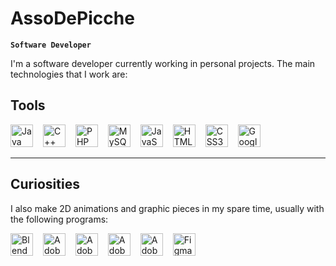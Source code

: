 # AssoDePicche

**`Software Developer`**

I'm a software developer currently working in personal projects. The main technologies that I work are:

## Tools

<div>
  <img width="36px" style="padding-right: 12px" src="https://cdn.jsdelivr.net/gh/devicons/devicon/icons/java/java-original.svg" title="Java">
  <img width="36px" style="padding-right: 12px" src="https://cdn.jsdelivr.net/gh/devicons/devicon/icons/cplusplus/cplusplus-original.svg" title="C++">
  <img width="36px" style="padding-right: 12px" src="https://cdn.jsdelivr.net/gh/devicons/devicon/icons/php/php-original.svg" title="PHP">
  <img width="36px" style="padding-right: 12px" src="https://cdn.jsdelivr.net/gh/devicons/devicon/icons/mysql/mysql-original.svg" title="MySQL">
  <img width="36px" style="padding-right: 12px" src="https://cdn.jsdelivr.net/gh/devicons/devicon/icons/javascript/javascript-original.svg" title="JavaScript">
  <img width="36px" style="padding-right: 12px" src="https://cdn.jsdelivr.net/gh/devicons/devicon/icons/html5/html5-original.svg" title="HTML5">
  <img width="36px" style="padding-right: 12px" src="https://cdn.jsdelivr.net/gh/devicons/devicon/icons/css3/css3-original.svg" title="CSS3">
  <img width="36px" src="https://cdn.jsdelivr.net/gh/devicons/devicon/icons/googlecloud/googlecloud-original.svg" title="Google Cloud Platform">
</div>

---

## Curiosities

I also make 2D animations and graphic pieces in my spare time, usually with the following programs:

<div>
  <img width="36px" style="padding-right: 12px" src="https://cdn.jsdelivr.net/gh/devicons/devicon/icons/blender/blender-original.svg" title="Blender">
  <img width="36px" style="padding-right: 12px" src="https://cdn.jsdelivr.net/gh/devicons/devicon/icons/illustrator/illustrator-plain.svg" title="Adobe Illustrator">
  <img width="36px" style="padding-right: 12px" src="https://cdn.jsdelivr.net/gh/devicons/devicon/icons/photoshop/photoshop-plain.svg" title="Adobe Photoshop">
  <img width="36px" style="padding-right: 12px" src="https://cdn.jsdelivr.net/gh/devicons/devicon/icons/aftereffects/aftereffects-original.svg" title="Adobe After Effects">  
  <img width="36px" style="padding-right: 12px" src="https://cdn.jsdelivr.net/gh/devicons/devicon/icons/premierepro/premierepro-original.svg" title="Adobe Premiere Pro">
  <img width="36px" src="https://cdn.jsdelivr.net/gh/devicons/devicon/icons/figma/figma-original.svg" title="Figma">
</div>
